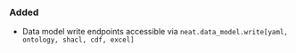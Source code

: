 ### Added

- Data model write endpoints accessible via `neat.data_model.write[yaml,
ontology, shacl, cdf, excel]`